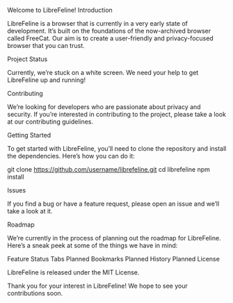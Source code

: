 Welcome to LibreFeline!
Introduction

LibreFeline is a browser that is currently in a very early state of development. It’s built on the foundations of the now-archived browser called FreeCat. Our aim is to create a user-friendly and privacy-focused browser that you can trust.

Project Status

Currently, we’re stuck on a white screen. We need your help to get LibreFeline up and running!

Contributing

We’re looking for developers who are passionate about privacy and security. If you’re interested in contributing to the project, please take a look at our contributing guidelines.

Getting Started

To get started with LibreFeline, you’ll need to clone the repository and install the dependencies. Here’s how you can do it:

git clone https://github.com/username/librefeline.git
cd librefeline
npm install

Issues

If you find a bug or have a feature request, please open an issue and we’ll take a look at it.

Roadmap

We’re currently in the process of planning out the roadmap for LibreFeline. Here’s a sneak peek at some of the things we have in mind:

Feature	Status
Tabs	Planned
Bookmarks	Planned
History	Planned
License

LibreFeline is released under the MIT License.

Thank you for your interest in LibreFeline! We hope to see your contributions soon.

